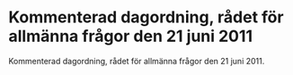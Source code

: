 # Kommenterad dagordning, rådet för allmänna frågor den 21 juni 2011

Kommenterad dagordning, rådet för allmänna frågor den 21 juni 2011.
